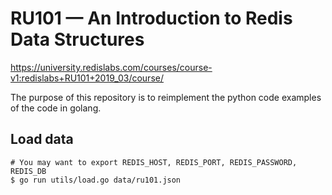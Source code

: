 # RU101 — An Introduction to Redis Data Structures
<https://university.redislabs.com/courses/course-v1:redislabs+RU101+2019_03/course/>

The purpose of this repository is to reimplement the python code examples of the code in golang.

## Load data

```
# You may want to export REDIS_HOST, REDIS_PORT, REDIS_PASSWORD, REDIS_DB
$ go run utils/load.go data/ru101.json
```
